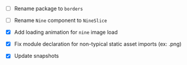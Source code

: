 - [ ] Rename package to `borders`
- [ ] Rename `Nine` component to `NineSlice`

- [x] Add loading animation for `nine` image load
- [x] Fix module declaration for non-typical static asset imports (ex: .png)
- [x] Update snapshots
